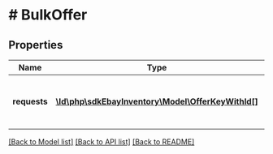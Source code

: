 # # BulkOffer

## Properties

Name | Type | Description | Notes
------------ | ------------- | ------------- | -------------
**requests** | [**\ld\php\sdkEbayInventory\Model\OfferKeyWithId[]**](OfferKeyWithId.md) | This container is used to pass in an array of offers to publish. Up to 25 offers can be published with one &lt;strong&gt;bulkPublishOffer&lt;/strong&gt; method. | [optional]

[[Back to Model list]](../../README.md#models) [[Back to API list]](../../README.md#endpoints) [[Back to README]](../../README.md)
